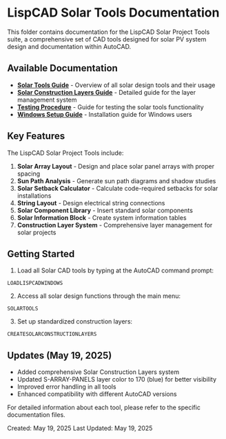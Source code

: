# LispCAD Solar Tools Documentation

This folder contains documentation for the LispCAD Solar Project Tools suite, a comprehensive set of CAD tools designed for solar PV system design and documentation within AutoCAD.

## Available Documentation

- **[Solar Tools Guide](SolarToolsGuide.md)** - Overview of all solar design tools and their usage
- **[Solar Construction Layers Guide](SolarConstructionLayersGuide.md)** - Detailed guide for the layer management system
- **[Testing Procedure](TestingProcedure.md)** - Guide for testing the solar tools functionality
- **[Windows Setup Guide](WindowsSetupGuide.md)** - Installation guide for Windows users

## Key Features

The LispCAD Solar Project Tools include:

1. **Solar Array Layout** - Design and place solar panel arrays with proper spacing
2. **Sun Path Analysis** - Generate sun path diagrams and shadow studies
3. **Solar Setback Calculator** - Calculate code-required setbacks for solar installations
4. **String Layout** - Design electrical string connections
5. **Solar Component Library** - Insert standard solar components
6. **Solar Information Block** - Create system information tables
7. **Construction Layer System** - Comprehensive layer management for solar projects

## Getting Started

1. Load all Solar CAD tools by typing at the AutoCAD command prompt:
```
LOADLISPCADWINDOWS
```

2. Access all solar design functions through the main menu:
```
SOLARTOOLS
```

3. Set up standardized construction layers:
```
CREATESOLARCONSTRUCTIONLAYERS
```

## Updates (May 19, 2025)

- Added comprehensive Solar Construction Layers system
- Updated S-ARRAY-PANELS layer color to 170 (blue) for better visibility
- Improved error handling in all tools
- Enhanced compatibility with different AutoCAD versions

For detailed information about each tool, please refer to the specific documentation files.

Created: May 19, 2025
Last Updated: May 19, 2025

